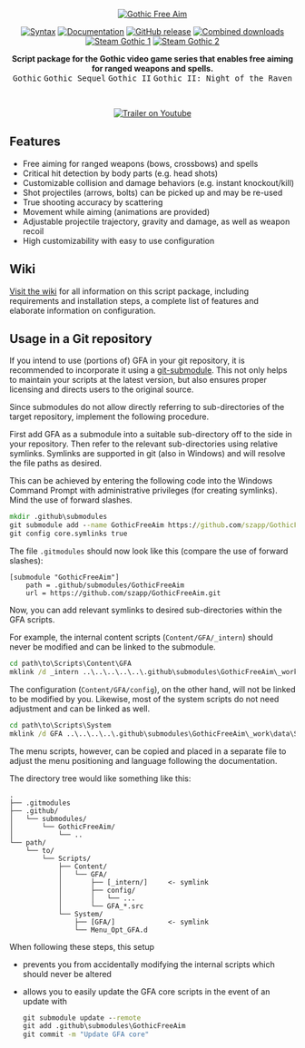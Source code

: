 <div align="center">

[![Gothic Free Aim](https://github.com/szapp/GothicFreeAim/wiki/media/GFA_TITLE_LARGE_FA_trans.png)](https://github.com/szapp/GothicFreeAim)

[![Syntax](https://github.com/szapp/GothicFreeAim/actions/workflows/syntax.yml/badge.svg)](https://github.com/szapp/GothicFreeAim/actions/workflows/syntax.yml)
[![Documentation](https://img.shields.io/badge/docs-wiki-blue)](https://github.com/szapp/GothicFreeAim/wiki)
[![GitHub release](https://img.shields.io/github/v/release/szapp/GothicFreeAim.svg)](https://github.com/szapp/GothicFreeAim/releases/latest)
[![Combined downloads](https://api.szapp.de/downloads/gfa/total/badge)](https://github.com/szapp/GothicFreeAim/releases)  
[![Steam Gothic 1](https://img.shields.io/badge/steam-Gothic%201-2a3f5a?logo=steam&labelColor=1b2838)](https://steamcommunity.com/sharedfiles/filedetails/?id=2786959658)
[![Steam Gothic 2](https://img.shields.io/badge/steam-Gothic%202-2a3f5a?logo=steam&labelColor=1b2838)](https://steamcommunity.com/sharedfiles/filedetails/?id=2786958841)

**Script package for the Gothic video game series that enables free aiming for ranged weapons and spells.**  
<kbd>Gothic</kbd> <kbd>Gothic Sequel</kbd> <kbd>Gothic II</kbd> <kbd>Gothic II: Night of the Raven</kbd>

<br />

[![Trailer on Youtube](https://raw.githubusercontent.com/wiki/szapp/GothicFreeAim/media/thumb_small.jpg)](https://www.youtube.com/watch?v=9CrFlxo21Qw)
</div>

## Features

- Free aiming for ranged weapons (bows, crossbows) and spells
- Critical hit detection by body parts (e.g. head shots)
- Customizable collision and damage behaviors (e.g. instant knockout/kill)
- Shot projectiles (arrows, bolts) can be picked up and may be re-used
- True shooting accuracy by scattering
- Movement while aiming (animations are provided)
- Adjustable projectile trajectory, gravity and damage, as well as weapon recoil
- High customizability with easy to use configuration

## Wiki

[Visit the wiki](https://github.com/szapp/GothicFreeAim/wiki) for all information on this script package, including
requirements and installation steps, a complete list of features and elaborate information on configuration.

## Usage in a Git repository

If you intend to use (portions of) GFA in your git repository, it is recommended to incorporate it using a [git-submodule](https://git-scm.com/book/en/v2/Git-Tools-Submodules).
This not only helps to maintain your scripts at the latest version, but also ensures proper licensing and directs users to the original source.

Since submodules do not allow directly referring to sub-directories of the target repository, implement the following procedure.

First add GFA as a submodule into a suitable sub-directory off to the side in your repository. Then refer to the relevant sub-directories using relative symlinks.
Symlinks are supported in git (also in Windows) and will resolve the file paths as desired.

This can be achieved by entering the following code into the Windows Command Prompt with administrative privileges (for creating symlinks). Mind the use of forward slashes.

```cmd
mkdir .github\submodules
git submodule add --name GothicFreeAim https://github.com/szapp/GothicFreeAim.git .github/submodules/GothicFreeAim
git config core.symlinks true
```

The file `.gitmodules` should now look like this (compare the use of forward slashes):

```
[submodule "GothicFreeAim"]
    path = .github/submodules/GothicFreeAim
    url = https://github.com/szapp/GothicFreeAim.git
```

Now, you can add relevant symlinks to desired sub-directories within the GFA scripts.

For example, the internal content scripts (`Content/GFA/_intern`) should never be modified and can be linked to the submodule.

```cmd
cd path\to\Scripts\Content\GFA
mklink /d _intern ..\..\..\..\..\.github\submodules\GothicFreeAim\_work\data\Scripts\Content\GFA\_intern
```

The configuration (`Content/GFA/config`), on the other hand, will not be linked to be modified by you. Likewise, most of the system scripts do not need adjustment and can be linked as well.

```cmd
cd path\to\Scripts\System
mklink /d GFA ..\..\..\..\.github\submodules\GothicFreeAim\_work\data\Scripts\System\GFA
```

The menu scripts, however, can be copied and placed in a separate file to adjust the menu positioning and language following the documentation.

The directory tree would like something like this:
```
.
├── .gitmodules
├── .github/
│   └── submodules/
│       └── GothicFreeAim/
│           └── ..
└── path/
    └── to/
        └── Scripts/
            ├── Content/
            │   └── GFA/
            │       ├── [_intern/]     <- symlink
            │       ├── config/
            │       │   └── ...
            │       └── GFA_*.src
            └── System/
                ├── [GFA/]             <- symlink
                └── Menu_Opt_GFA.d
```

When following these steps, this setup
- prevents you from accidentally modifying the internal scripts which should never be altered
- allows you to easily update the GFA core scripts in the event of an update with

  ```cmd
  git submodule update --remote
  git add .github\submodules\GothicFreeAim
  git commit -m "Update GFA core"
  ```
